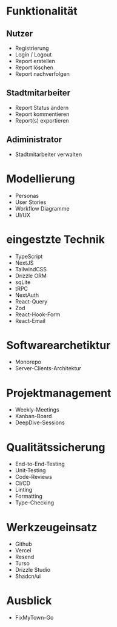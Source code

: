 # Funktionalität
## Nutzer
- Registrierung
- Login / Logout
- Report erstellen
- Report löschen
- Report nachverfolgen

## Stadtmitarbeiter
- Report Status ändern
- Report kommentieren
- Report(s) exportieren

## Adiministrator
- Stadtmitarbeiter verwalten

# Modellierung
- Personas
- User Stories
- Workflow Diagramme
- UI/UX

# eingestzte Technik
- TypeScript
- NextJS
- TailwindCSS
- Drizzle ORM
- sqLite
- tRPC
- NextAuth
- React-Query
- Zod
- React-Hook-Form
- React-Email

# Softwarearchetiktur
- Monorepo
- Server-Clients-Architektur

# Projektmanagement
- Weekly-Meetings
- Kanban-Board
- DeepDive-Sessions

# Qualitätssicherung
- End-to-End-Testing
- Unit-Testing
- Code-Reviews
- CI/CD
- Linting
- Formatting
- Type-Checking

# Werkzeugeinsatz
- Github
- Vercel
- Resend
- Turso
- Drizzle Studio
- Shadcn/ui

# Ausblick
- FixMyTown-Go